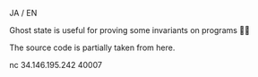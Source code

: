 JA / EN

Ghost state is useful for proving some invariants on programs 👻🎃

The source code is partially taken from here.

nc 34.146.195.242 40007
